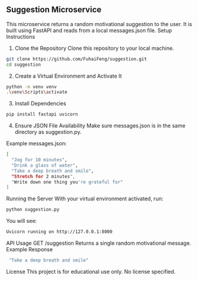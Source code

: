 ## Suggestion Microservice
This microservice returns a random motivational suggestion to the user.
It is built using FastAPI and reads from a local messages.json file.
Setup Instructions
1. Clone the Repository
Clone this repository to your local machine.

```bash
git clone https://github.com/FuhaiFeng/suggestion.git
cd suggestion
```
2. Create a Virtual Environment and Activate It

```bash
python -m venv venv
.\venv\Scripts\activate
```
3. Install Dependencies

```bash
pip install fastapi uvicorn
```
4. Ensure JSON File Availability
Make sure messages.json is in the same directory as suggestion.py.

Example messages.json:

```bash
[
  "Jog for 10 minutes",
  "Drink a glass of water",
  "Take a deep breath and smile",
  "Stretch for 2 minutes",
  "Write down one thing you're grateful for"
]
```
Running the Server
With your virtual environment activated, run:
```bash
python suggestion.py
```
You will see:
```bash
Uvicorn running on http://127.0.0.1:8000
```
API Usage
GET /suggestion
Returns a single random motivational message.
 Example Response
```bash
 "Take a deep breath and smile"
```

License
This project is for educational use only. No license specified.


